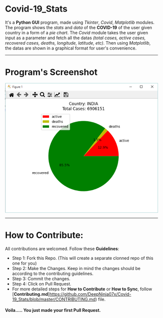 # Covid-19_Stats

It's a __Python GUI__ program, made using _Tkinter_, _Covid_, _Matplotlib_ modules. The program shows the _stats_ and _data_ of the __COVID-19__ of the user given country in a form of a _pie chart_. The _Covid_ module takes the 
user given input as a parameter and fetch all the datas *(total cases, active cases, recovered cases, deaths, longitude, latitude, etc)*. Then using _Matplotlib_, the datas are shown in a
graphical format for user's convenience.

---
# Program's Screenshot

<p align ="center"><img src="https://github.com/DeepNinja07x/Covid-19_Stats/blob/master/Capture.PNG" alt="screenshot"></p>

---
# How to Contribute:
All contributions are welcomed. Follow these __Guidelines__:
- Step 1: Fork this Repo. (This will create a separate clonned repo of this one for you)
- Step 2: Make the Changes. Keep in mind the changes should be according to the contributing guidelines.
- Step 3: Commit the changes.
- Step 4: Click on Pull Request.
- For more detailed steps for __How to Contribute__ or __How to Sync__, follow [__Contributing.md__]https://github.com/DeepNinja07x/Covid-19_Stats/blob/master/CONTRIBUTING.md) file.
#### Voila..... You just made your first Pull Request.
